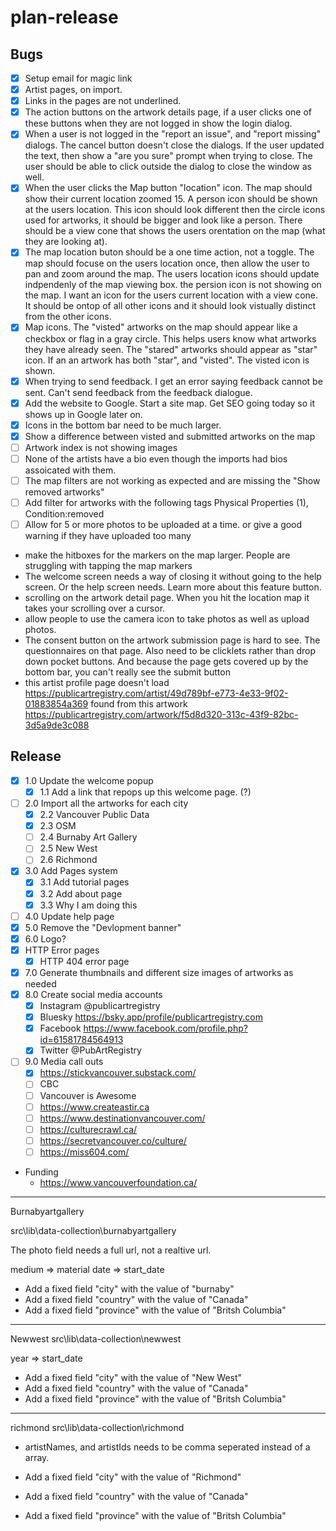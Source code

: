 # plan-release

## Bugs

- [x] Setup email for magic link
- [x] Artist pages, on import.
- [x] Links in the pages are not underlined.
- [x] The action buttons on the artwork details page, if a user clicks one of these buttons when they are not logged in show the login dialog.
- [x] When a user is not logged in the "report an issue", and "report missing" dialogs. The cancel button doesn't close the dialogs. If the user updated the text, then show a "are you sure" prompt when trying to close. The user should be able to click outside the dialog to close the window as well.
- [x] When the user clicks the Map button "location" icon. The map should show their current location zoomed 15. A person icon should be shown at the users location. This icon should look different then the circle icons used for artworks, it should be bigger and look like a person. There should be a view cone that shows the users orentation on the map (what they are looking at).
- [x] The map location buton should be a one time action, not a toggle. The map should focuse on the users location once, then allow the user to pan and zoom around the map. The users location icons should update indpendenly of the map viewing box. the persion icon is not showing on the map. I want an icon for the users current location with a view cone. It should be ontop of all other icons and it should look vistually distinct from the other icons.
- [x] Map icons. The "visted" artworks on the map should appear like a checkbox or flag in a gray circle. This helps users know what artworks they have already seen. The "stared" artworks should appear as "star" icon. If an an artwork has both "star", and "visted". The visted icon is shown.
- [x] When trying to send feedback. I get an error saying feedback cannot be sent. Can't send feedback from the feedback dialogue.
- [x] Add the website to Google. Start a site map. Get SEO going today so it shows up in Google later on.
- [x] Icons in the bottom bar need to be much larger.
- [x] Show a difference between visted and submitted artworks on the map
- [ ] Artwork index is not showing images
- [ ] None of the artists have a bio even though the imports had bios assoicated with them.
- [ ] The map filters are not working as expected and are missing the "Show removed artworks"
- [ ] Add filter for artworks with the following tags Physical Properties (1), Condition:removed
- [ ] Allow for 5 or more photos to be uploaded at a time. or give a good warning if they have uploaded too many

- make the hitboxes for the markers on the map larger. People are struggling with tapping the map markers
- The welcome screen needs a way of closing it without going to the help screen. Or the help screen needs. Learn more about this feature button.
- scrolling on the artwork detail page. When you hit the location map it takes your scrolling over a cursor.
- allow people to use the camera icon to take photos as well as upload photos.
- The consent button on the artwork submission page is hard to see. The questionnaires on that page. Also need to be clicklets rather than drop down pocket buttons. And because the page gets covered up by the bottom bar, you can't really see the submit button
- this artist profile page doesn't load https://publicartregistry.com/artist/49d789bf-e773-4e33-9f02-01883854a369 found from this artwork https://publicartregistry.com/artwork/f5d8d320-313c-43f9-82bc-3d5a9de3c088



## Release

- [x] 1.0 Update the welcome popup
  - [x] 1.1 Add a link that repops up this welcome page. (?)
- [ ] 2.0 Import all the artworks for each city
  - [x] 2.2 Vancouver Public Data
  - [x] 2.3 OSM
  - [ ] 2.4 Burnaby Art Gallery
  - [ ] 2.5 New West
  - [ ] 2.6 Richmond  
- [x] 3.0 Add Pages system
  - [X] 3.1 Add tutorial pages
  - [x] 3.2 Add about page
  - [x] 3.3 Why I am doing this
- [ ] 4.0 Update help page
- [x] 5.0 Remove the "Devlopment banner"
- [X] 6.0 Logo?
- [x] HTTP Error pages
  - [x] HTTP 404 error page
- [x] 7.0 Generate thumbnails and different size images of artworks as needed
- [x] 8.0 Create social media accounts
  - [x] Instagram @publicartregistry
  - [x] Bluesky https://bsky.app/profile/publicartregistry.com
  - [x] Facebook https://www.facebook.com/profile.php?id=61581784564913 
  - [x] Twitter @PubArtRegistry
- [ ] 9.0 Media call outs
  - [x] https://stickvancouver.substack.com/
  - [ ] CBC
  - [ ] Vancouver is Awesome
  - [ ] https://www.createastir.ca
  - [ ] https://www.destinationvancouver.com/
  - [ ] https://culturecrawl.ca/
  - [ ] https://secretvancouver.co/culture/
  - [ ] https://miss604.com/

- Funding
  - https://www.vancouverfoundation.ca/


----

Burnabyartgallery

src\lib\data-collection\burnabyartgallery

The photo field needs a full url, not a realtive url.

medium => material
date => start_date

- Add a fixed field "city" with the value of "burnaby"
- Add a fixed field "country" with the value of "Canada"
- Add a fixed field "province" with the value of "Britsh Columbia"

----

Newwest
src\lib\data-collection\newwest

year => start_date

- Add a fixed field "city" with the value of "New West"
- Add a fixed field "country" with the value of "Canada"
- Add a fixed field "province" with the value of "Britsh Columbia"

----
richmond
src\lib\data-collection\richmond

- artistNames, and artistIds needs to be comma seperated instead of a array.

- Add a fixed field "city" with the value of "Richmond"
- Add a fixed field "country" with the value of "Canada"
- Add a fixed field "province" with the value of "Britsh Columbia"
